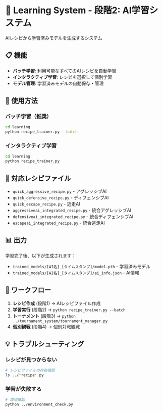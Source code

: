 # 🧠 Learning System - 段階2: AI学習システム

AIレシピから学習済みモデルを生成するシステム

## 📋 機能

- **バッチ学習**: 利用可能なすべてのAIレシピを自動学習
- **インタラクティブ学習**: レシピを選択して個別学習
- **モデル管理**: 学習済みモデルの自動保存・管理

## 🚀 使用方法

### バッチ学習（推奨）
```bash
cd learning
python recipe_trainer.py --batch
```

### インタラクティブ学習
```bash
cd learning
python recipe_trainer.py
```

## 📁 対応レシピファイル

- `quick_aggressive_recipe.py` - アグレッシブAI
- `quick_defensive_recipe.py` - ディフェンシブAI  
- `quick_escape_recipe.py` - 逃走AI
- `aggressiveai_integrated_recipe.py` - 統合アグレッシブAI
- `defensiveai_integrated_recipe.py` - 統合ディフェンシブAI
- `escapeai_integrated_recipe.py` - 統合逃走AI

## 📊 出力

学習完了後、以下が生成されます：
- `trained_models/[AI名]_[タイムスタンプ]/model.pth` - 学習済みモデル
- `trained_models/[AI名]_[タイムスタンプ]/ai_info.json` - AI情報

## 🔄 ワークフロー

1. **レシピ作成** (段階1) → AIレシピファイル作成
2. **学習実行** (段階2) → `python recipe_trainer.py --batch` 
3. **トーナメント** (段階3) → `python ../tournament_system/tournament_manager.py`
4. **個別観戦** (段階4) → 個別対戦観戦

## 💡 トラブルシューティング

### レシピが見つからない
```bash
# レシピファイルの存在確認
ls ../*recipe*.py
```

### 学習が失敗する
```bash
# 環境確認
python ../environment_check.py
```